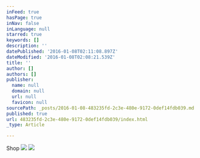 ```yaml
---
inFeed: true
hasPage: true
inNav: false
inLanguage: null
starred: true
keywords: []
description: ''
datePublished: '2016-01-08T02:11:08.897Z'
dateModified: '2016-01-08T02:08:21.539Z'
title: ''
author: []
authors: []
publisher:
  name: null
  domain: null
  url: null
  favicon: null
sourcePath: _posts/2016-01-08-483235fd-2c3e-480e-9172-0def14fdb039.md
published: true
url: 483235fd-2c3e-480e-9172-0def14fdb039/index.html
_type: Article

---
```

Shop
![](https://the-grid-user-content.s3-us-west-2.amazonaws.com/db000cec-24c5-4180-8c7a-cbf47dabaae3.png)
![](https://the-grid-user-content.s3-us-west-2.amazonaws.com/5ed0d4fb-88a8-4826-bd95-463edf0a26a0.png)